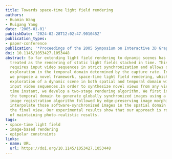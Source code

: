 ```yaml
---
title: Towards space-time light field rendering
authors:
- Huamin Wang
- Ruigang Yang
date: '2005-01-01'
publishDate: '2024-02-28T12:02:47.901045Z'
publication_types:
- paper-conference
publication: '*Proceedings of the 2005 Symposium on Interactive 3D Graphics and Games*'
doi: 10.1145/1053427.1053448
abstract: So far extending light field rendering to dynamic scenes has been trivially
  treated as the rendering of static light fields stacked in time. This type of approaches
  requires input video sequences in strict synchronization and allows only discrete
  exploration in the temporal domain determined by the capture rate. In this paper
  we propose a novel framework, space-time light field rendering, which allows continuous
  exploration of a dynamic scene in both spatial and temporal domain with unsynchronized
  input video sequences.In order to synthesize novel views from any viewpoint at any
  time instant, we develop a two-stage rendering algorithm. We first interpolate in
  the temporal domain to generate globally synchronized images using a robust spatial-temporal
  image registration algorithm followed by edge-preserving image morphing. We then
  interpolate those software-synchronized images in the spatial domain to synthesize
  the final view. Our experimental results show that our approach is robust and capable
  of maintaining photo-realistic results.
tags:
- space-time light field
- image-based rendering
- epipolar constraints
links:
- name: URL
  url: https://doi.org/10.1145/1053427.1053448
---
```

